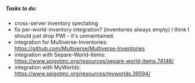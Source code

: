 ##### Tasks to do:

- cross-server inventory spectating
- fix per-world-inventory integration? (inventories always empty) I think I should just drop PWI - it's unmaintained.
- integration for Multiverse-Inventories: https://github.com/Multiverse/Multiverse-Inventories
- integration with Separe-World-Items: https://www.spigotmc.org/resources/separe-world-items.74148/
- integration with MyWorlds: https://www.spigotmc.org/resources/myworlds.39594/
